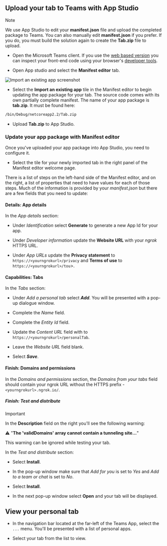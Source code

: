 ## Upload your tab to Teams with App Studio

>[!NOTE]
> We use App Studio to edit your **manifest.json** file and upload the completed package to Teams. You can also manually edit **manifest.json** if you prefer. If you do, you must build the solution again to create the **Tab.zip** file to upload.

- Open the Microsoft Teams client. If you use the [web based version](https://teams.microsoft.com) you can inspect your front-end code using your browser's [developer tools](~/tabs/how-to/developer-tools.md).

- Open App studio and select the **Manifest editor** tab.

![Import an existing app screenshot](~/assets/images/tabs/Import-existing-tab.png)

- Select the **Import an existing app** tile in the Manifest editor to begin updating the app package for your tab. The source code comes with its own partially complete manifest. The name of your app package is **tab.zip**. It must be found here:

```bash
/bin/Debug/netcoreapp2.2/Tab.zip
```

- Upload **Tab.zip** to App Studio.

### Update your app package with Manifest editor

Once you've uploaded your app package into App Studio, you need to configure it.

- Select the tile for your newly imported tab in the right panel of the Manifest editor welcome page.

There is a list of steps on the left-hand side of the Manifest editor, and on the right, a list of properties that need to have values for each of those steps. Much of the information is provided by your *manifest.json* but there are a few fields that you need to update:

#### Details: App details

In the *App details* section:

- Under *Identification* select **Generate** to generate a new App Id for your app.

- Under *Developer information* update the **Website URL** with your *ngrok* HTTPS URL.

- Under *App URLs* update the **Privacy statement** to `https://<yourngrokurl>/privacy` and **Terms of use** to `https://<yourngrokurl>/tou`>.

#### Capabilities: Tabs

In the *Tabs* section:

- Under *Add a personal tab* select ***Add***. You will be presented with a pop-up dialogue window.

- Complete the *Name* field.

- Complete the *Entity Id* field.

- Update the *Content URL* field with to `https://<yourngrokurl>/personalTab`.

- Leave the *Website URL* field blank.

- Select ***Save***.

#### Finish: Domains and permissions

In the *Domains and permissions* section, the *Domains from your tabs* field should contain your ngrok URL without the HTTPS prefix - `<yourngrokurl>.ngrok.io/`.

##### Finish: Test and distribute

>[!IMPORTANT]
>In the **Description** field on the right you'll see the following warning:
>
>&#9888; "**The 'validDomains' array cannot contain a tunneling site...**"
>
>This warning can be ignored while testing your tab.

In the *Test and distribute* section:

- Select **Install**.

- In the pop-up window make sure that *Add for you* is set to *Yes* and *Add to a team or chat* is set to *No*.

- Select **Install**.

- In the next pop-up window select **Open** and your tab will be displayed.

## View your personal tab

- In the navigation bar located at the far-left of the Teams App, select the `...` menu. You'll be presented with a list of personal apps.

- Select your tab from the list to view.
